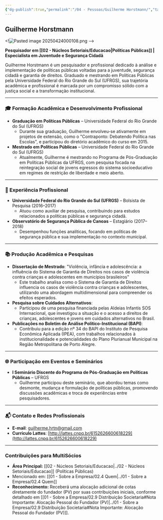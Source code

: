 ```yaml
---
{"dg-publish":true,"permalink":"/04 - Pessoas/Guilherme Horstmann/","tags":["person","profile","politicas-publicas","pesquisa","academia","educacao","seguranca"],"noteIcon":""}
---
```



## Guilherme Horstmann

<!![Pasted image 20250424000108.png](/img/user/Pasted%20image%2020250424000108.png) -->

**Pesquisador em [[02 - Núcleos Setoriais/Educacao\|Políticas Públicas]] | Especialista em Juventude e Segurança Cidadã**

Guilherme Horstmann é um pesquisador e profissional dedicado à análise e implementação de políticas públicas voltadas para a juventude, segurança cidadã e garantia de direitos. Graduado e mestrando em Políticas Públicas pela Universidade Federal do Rio Grande do Sul (UFRGS), sua trajetória acadêmica e profissional é marcada por um compromisso sólido com a justiça social e a transformação institucional.

---

### 🎓 Formação Acadêmica e Desenvolvimento Profissional

*   **Graduação em Políticas Públicas** – Universidade Federal do Rio Grande do Sul (UFRGS)
    *   Durante sua graduação, Guilherme envolveu-se ativamente em projetos de extensão, como o "Contraponto: Debatendo Política nas Escolas", e participou do diretório acadêmico do curso em 2015.
*   **Mestrado em Políticas Públicas** – Universidade Federal do Rio Grande do Sul (UFRGS)
    *   Atualmente, Guilherme é mestrando no Programa de Pós-Graduação em Políticas Públicas da UFRGS, com pesquisa focada na reintegração social de jovens egressos do sistema socioeducativo em regimes de restrição de liberdade e meio aberto.

---

### 🏢 Experiência Profissional

*   **Universidade Federal do Rio Grande do Sul (UFRGS)** – Bolsista de Pesquisa (2016–2017)
    *   Atuou como auxiliar de pesquisa, contribuindo para estudos relacionados a políticas públicas e segurança cidadã.
*   **Observatório de Segurança Pública de Canoas** – Estagiário (2017–2018)
    *   Desempenhou funções analíticas, focando em políticas de segurança pública e sua implementação no contexto municipal.

---

### 📚 Produção Acadêmica e Pesquisas

*   **Dissertação de Mestrado**: "Violência, infância e adolescência: a influência do Sistema de Garantia de Direitos nos casos de violência contra crianças e adolescentes em municípios brasileiros"
    *   Este trabalho analisa como o Sistema de Garantia de Direitos influencia os casos de violência contra crianças e adolescentes, utilizando uma abordagem multidimensional para compreender os efeitos esperados.
*   **Pesquisa sobre Cuidados Alternativos**:
    *   Participou de uma pesquisa financiada pelas Aldeias Infantis SOS Internacional, que investigou a situação e o acesso a direitos de crianças, adolescentes e jovens em cuidados alternativos no Brasil.
*   **Publicações no Boletim de Análise Político-Institucional (BAPI)**:
    *   Contribuiu para a edição nº 34 do BAPI do Instituto de Pesquisa Econômica Aplicada (IPEA), com trabalhos relacionados à institucionalidade e potencialidades do Plano Plurianual Municipal na Região Metropolitana de Porto Alegre.

---

### 🌐 Participação em Eventos e Seminários

*   **I Seminário Discente do Programa de Pós-Graduação em Políticas Públicas** – UFRGS
    *   Guilherme participou deste seminário, que abordou temas como desmonte, mudança e formulação de políticas públicas, promovendo discussões acadêmicas e troca de experiências entre pesquisadores.

---

### 📬 Contato e Redes Profissionais

*   **E-mail**: [guilherme.hrtn@gmail.com](mailto:guilherme.hrtn@gmail.com)
*   **Currículo Lattes**: [http://lattes.cnpq.br/6152626600618229](http://lattes.cnpq.br/6152626600618229)

---

### Contribuições para MultiSócios
*   **Área Principal:** [[02 - Núcleos Setoriais/Educacao\|../02 - Núcleos Setoriais/Educacao]] (Políticas Públicas)
*   Mencionado em: [[01 - Sobre a Empresa/02.4 Quem\|../01 - Sobre a Empresa/02.4 Quem]]
*   **Reconhecimento:** Receberá uma alocação adicional de cotas diretamente do fundador (PV) por suas contribuições iniciais, conforme detalhado em [[01 - Sobre a Empresa/02.9 Distribuição Societaria#Nota Importante: Alocação Pessoal do Fundador (PV)\|../01 - Sobre a Empresa/02.9 Distribuição Societaria#Nota Importante: Alocação Pessoal do Fundador (PV)]].